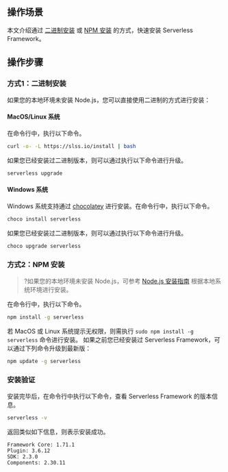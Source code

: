 ## 操作场景
本文介绍通过 [二进制安装](#binary) 或 [NPM 安装](#npm) 的方式，快速安装 Serverless Framework。


## 操作步骤
[](id:binary)
### 方式1：二进制安装

如果您的本地环境未安装 Node.js，您可以直接使用二进制的方式进行安装：

#### MacOS/Linux 系统 
在命令行中，执行以下命令。
```sh
curl -o- -L https://slss.io/install | bash
```
如果您已经安装过二进制版本，则可以通过执行以下命令进行升级。
```sh
serverless upgrade
```

#### Windows 系统 

Windows 系统支持通过 [chocolatey](https://chocolatey.org/) 进行安装。在命令行中，执行以下命令。
```sh
choco install serverless
```
如果您已经安装过二进制版本，则可以通过执行以下命令进行升级。
```sh
choco upgrade serverless
```

[](id:npm)
### 方式2：NPM 安装
>?如果您的本地环境未安装 Node.js，可参考 [Node.js 安装指南](https://nodejs.org/zh-cn/download/) 根据本地系统环境进行安装。
>
在命令行中，执行以下命令。
```sh
npm install -g serverless
```
若 MacOS 或 Linux 系统提示无权限，则需执行 `sudo npm install -g serverless` 命令进行安装。
如果之前您已经安装过 Serverless Framework，可以通过下列命令升级到最新版：
```sh
npm update -g serverless
```


### 安装验证
安装完毕后，在命令行中执行以下命令，查看 Serverless Framework 的版本信息。
```sh
serverless -v
```
返回类似如下信息，则表示安装成功。
```
Framework Core: 1.71.1
Plugin: 3.6.12
SDK: 2.3.0
Components: 2.30.11
```


